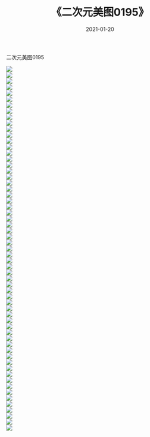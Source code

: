﻿---
layout: post
title:  《二次元美图0195》
date:   2021-01-20
img: http://imgx.orgx.ga/二次元/2021/二次元美图0195/000.jpg
categories: [美女, 清纯, 唯美]
---

二次元美图0195

 ![](http://imgx.orgx.ga/二次元/2021/二次元美图0195/001.jpg) <br>![](http://imgx.orgx.ga/二次元/2021/二次元美图0195/002.jpg) <br>![](http://imgx.orgx.ga/二次元/2021/二次元美图0195/003.jpg) <br>![](http://imgx.orgx.ga/二次元/2021/二次元美图0195/004.jpg) <br>![](http://imgx.orgx.ga/二次元/2021/二次元美图0195/005.jpg) <br>![](http://imgx.orgx.ga/二次元/2021/二次元美图0195/006.jpg) <br>![](http://imgx.orgx.ga/二次元/2021/二次元美图0195/007.jpg) <br>![](http://imgx.orgx.ga/二次元/2021/二次元美图0195/008.jpg) <br>![](http://imgx.orgx.ga/二次元/2021/二次元美图0195/009.jpg) <br>![](http://imgx.orgx.ga/二次元/2021/二次元美图0195/010.jpg) <br>![](http://imgx.orgx.ga/二次元/2021/二次元美图0195/011.jpg) <br>![](http://imgx.orgx.ga/二次元/2021/二次元美图0195/012.jpg) <br>![](http://imgx.orgx.ga/二次元/2021/二次元美图0195/013.jpg) <br>![](http://imgx.orgx.ga/二次元/2021/二次元美图0195/014.jpg) <br>![](http://imgx.orgx.ga/二次元/2021/二次元美图0195/015.jpg) <br>![](http://imgx.orgx.ga/二次元/2021/二次元美图0195/016.jpg) <br>![](http://imgx.orgx.ga/二次元/2021/二次元美图0195/017.jpg) <br>![](http://imgx.orgx.ga/二次元/2021/二次元美图0195/018.jpg) <br>![](http://imgx.orgx.ga/二次元/2021/二次元美图0195/019.jpg) <br>![](http://imgx.orgx.ga/二次元/2021/二次元美图0195/020.jpg) <br>![](http://imgx.orgx.ga/二次元/2021/二次元美图0195/021.jpg) <br>![](http://imgx.orgx.ga/二次元/2021/二次元美图0195/022.jpg) <br>![](http://imgx.orgx.ga/二次元/2021/二次元美图0195/023.jpg) <br>![](http://imgx.orgx.ga/二次元/2021/二次元美图0195/024.jpg) <br>![](http://imgx.orgx.ga/二次元/2021/二次元美图0195/025.jpg) <br>![](http://imgx.orgx.ga/二次元/2021/二次元美图0195/026.jpg) <br>![](http://imgx.orgx.ga/二次元/2021/二次元美图0195/027.jpg) <br>![](http://imgx.orgx.ga/二次元/2021/二次元美图0195/028.jpg) <br>![](http://imgx.orgx.ga/二次元/2021/二次元美图0195/029.jpg) <br>![](http://imgx.orgx.ga/二次元/2021/二次元美图0195/030.jpg) <br>![](http://imgx.orgx.ga/二次元/2021/二次元美图0195/031.jpg) <br>![](http://imgx.orgx.ga/二次元/2021/二次元美图0195/032.jpg) <br>![](http://imgx.orgx.ga/二次元/2021/二次元美图0195/033.jpg) <br>![](http://imgx.orgx.ga/二次元/2021/二次元美图0195/034.jpg) <br>![](http://imgx.orgx.ga/二次元/2021/二次元美图0195/035.jpg) <br>![](http://imgx.orgx.ga/二次元/2021/二次元美图0195/036.jpg) <br>![](http://imgx.orgx.ga/二次元/2021/二次元美图0195/037.jpg) <br>![](http://imgx.orgx.ga/二次元/2021/二次元美图0195/038.jpg) <br>![](http://imgx.orgx.ga/二次元/2021/二次元美图0195/039.jpg) <br>![](http://imgx.orgx.ga/二次元/2021/二次元美图0195/040.jpg) <br>![](http://imgx.orgx.ga/二次元/2021/二次元美图0195/041.jpg) <br>![](http://imgx.orgx.ga/二次元/2021/二次元美图0195/042.jpg) <br>![](http://imgx.orgx.ga/二次元/2021/二次元美图0195/043.jpg) <br>![](http://imgx.orgx.ga/二次元/2021/二次元美图0195/044.jpg) <br>![](http://imgx.orgx.ga/二次元/2021/二次元美图0195/045.jpg) <br>![](http://imgx.orgx.ga/二次元/2021/二次元美图0195/046.jpg) <br>![](http://imgx.orgx.ga/二次元/2021/二次元美图0195/047.jpg) <br>![](http://imgx.orgx.ga/二次元/2021/二次元美图0195/048.jpg) <br>![](http://imgx.orgx.ga/二次元/2021/二次元美图0195/049.jpg) <br>![](http://imgx.orgx.ga/二次元/2021/二次元美图0195/050.jpg) <br>![](http://imgx.orgx.ga/二次元/2021/二次元美图0195/051.jpg) <br>![](http://imgx.orgx.ga/二次元/2021/二次元美图0195/052.jpg) <br>![](http://imgx.orgx.ga/二次元/2021/二次元美图0195/053.jpg) <br>![](http://imgx.orgx.ga/二次元/2021/二次元美图0195/054.jpg) <br>![](http://imgx.orgx.ga/二次元/2021/二次元美图0195/055.jpg) <br>![](http://imgx.orgx.ga/二次元/2021/二次元美图0195/056.jpg) <br>![](http://imgx.orgx.ga/二次元/2021/二次元美图0195/057.jpg) <br>![](http://imgx.orgx.ga/二次元/2021/二次元美图0195/058.jpg) <br>![](http://imgx.orgx.ga/二次元/2021/二次元美图0195/059.jpg) <br>![](http://imgx.orgx.ga/二次元/2021/二次元美图0195/060.jpg) <br>![](http://imgx.orgx.ga/二次元/2021/二次元美图0195/061.jpg) <br>
